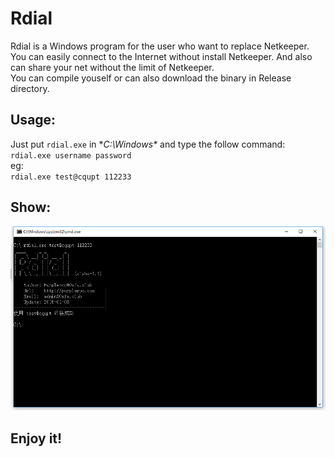 # Rdial
Rdial is a Windows program for the user who want to replace Netkeeper.  
You can easily connect to the Internet without install Netkeeper. And also can share your net without the limit of Netkeeper.  
You can compile youself or can also download the binary in Release directory.  

## Usage:
Just put `rdial.exe` in **C:\Windows\** and type the follow command:  
`rdial.exe username password`  
eg:  
`rdial.exe test@cqupt 112233`  

## Show:
![](./rdial.png)  

## Enjoy it!
